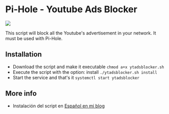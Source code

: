 # Pi-Hole - Youtube Ads Blocker

![](https://deividsdocs.files.wordpress.com/2018/11/ytadsblocker31.jpg)

This script will block all the Youtube's advertisement in your network. It must be used with Pi-Hole.

## Installation
- Download the script and make it executable
  `chmod a+x ytadsblocker.sh`
- Execute the script with the option: install
  `./ytadsblocker.sh install`
- Start the service and that's it
  `systemctl start ytadsblocker`

## More info
- Instalación del script en [Español en mi blog](https://deividsdocs.wordpress.com/2018/11/28/bloquear-anuncios-de-youtube-en-pihole/)
